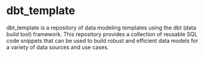 # dbt_template
dbt_template is a repository of data modeling templates using the dbt (data build tool) framework. This repository provides a collection of reusable SQL code snippets that can be used to build robust and efficient data models for a variety of data sources and use cases.
